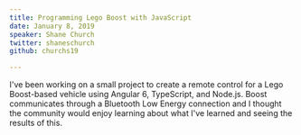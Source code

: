 ```yaml
---
title: Programming Lego Boost with JavaScript
date: January 8, 2019
speaker: Shane Church
twitter: shaneschurch
github: churchs19

---
```

I've been working on a small project to create a remote control for a Lego Boost-based vehicle using Angular 6, TypeScript, and Node.js. Boost communicates through a Bluetooth Low Energy connection and I thought the community would enjoy learning about what I've learned and seeing the results of this.

